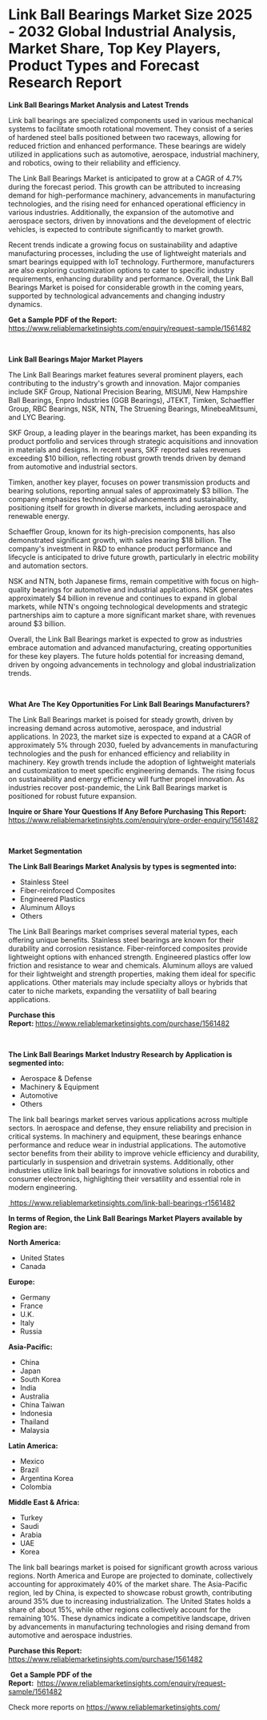 <p><h1>Link Ball Bearings Market Size 2025 - 2032 Global Industrial Analysis, Market Share, Top Key Players, Product Types and Forecast Research Report</h1></p><p><strong>Link Ball Bearings Market Analysis and Latest Trends</strong></p>
<p><p>Link ball bearings are specialized components used in various mechanical systems to facilitate smooth rotational movement. They consist of a series of hardened steel balls positioned between two raceways, allowing for reduced friction and enhanced performance. These bearings are widely utilized in applications such as automotive, aerospace, industrial machinery, and robotics, owing to their reliability and efficiency.</p><p>The Link Ball Bearings Market is anticipated to grow at a CAGR of 4.7% during the forecast period. This growth can be attributed to increasing demand for high-performance machinery, advancements in manufacturing technologies, and the rising need for enhanced operational efficiency in various industries. Additionally, the expansion of the automotive and aerospace sectors, driven by innovations and the development of electric vehicles, is expected to contribute significantly to market growth.</p><p>Recent trends indicate a growing focus on sustainability and adaptive manufacturing processes, including the use of lightweight materials and smart bearings equipped with IoT technology. Furthermore, manufacturers are also exploring customization options to cater to specific industry requirements, enhancing durability and performance. Overall, the Link Ball Bearings Market is poised for considerable growth in the coming years, supported by technological advancements and changing industry dynamics.</p></p>
<p><strong>Get a Sample PDF of the Report:&nbsp;</strong> <a href="https://www.reliablemarketinsights.com/enquiry/request-sample/1561482?utm_campaign=3164&utm_medium=2&utm_source=Github&utm_content=ia&utm_term=11042025&utm_id=link-ball-bearings">https://www.reliablemarketinsights.com/enquiry/request-sample/1561482</a></p>
<p>&nbsp;</p>
<p><strong>Link Ball Bearings Major Market Players</strong></p>
<p><p>The Link Ball Bearings market features several prominent players, each contributing to the industry's growth and innovation. Major companies include SKF Group, National Precision Bearing, MISUMI, New Hampshire Ball Bearings, Enpro Industries (GGB Bearings), JTEKT, Timken, Schaeffler Group, RBC Bearings, NSK, NTN, The Struening Bearings, MinebeaMitsumi, and LYC Bearing. </p><p>SKF Group, a leading player in the bearings market, has been expanding its product portfolio and services through strategic acquisitions and innovation in materials and designs. In recent years, SKF reported sales revenues exceeding $10 billion, reflecting robust growth trends driven by demand from automotive and industrial sectors.</p><p>Timken, another key player, focuses on power transmission products and bearing solutions, reporting annual sales of approximately $3 billion. The company emphasizes technological advancements and sustainability, positioning itself for growth in diverse markets, including aerospace and renewable energy.</p><p>Schaeffler Group, known for its high-precision components, has also demonstrated significant growth, with sales nearing $18 billion. The company's investment in R&D to enhance product performance and lifecycle is anticipated to drive future growth, particularly in electric mobility and automation sectors.</p><p>NSK and NTN, both Japanese firms, remain competitive with focus on high-quality bearings for automotive and industrial applications. NSK generates approximately $4 billion in revenue and continues to expand in global markets, while NTN's ongoing technological developments and strategic partnerships aim to capture a more significant market share, with revenues around $3 billion.</p><p>Overall, the Link Ball Bearings market is expected to grow as industries embrace automation and advanced manufacturing, creating opportunities for these key players. The future holds potential for increasing demand, driven by ongoing advancements in technology and global industrialization trends.</p></p>
<p>&nbsp;</p>
<p><strong>What Are The Key Opportunities For Link Ball Bearings Manufacturers?</strong></p>
<p><p>The Link Ball Bearings market is poised for steady growth, driven by increasing demand across automotive, aerospace, and industrial applications. In 2023, the market size is expected to expand at a CAGR of approximately 5% through 2030, fueled by advancements in manufacturing technologies and the push for enhanced efficiency and reliability in machinery. Key growth trends include the adoption of lightweight materials and customization to meet specific engineering demands. The rising focus on sustainability and energy efficiency will further propel innovation. As industries recover post-pandemic, the Link Ball Bearings market is positioned for robust future expansion.</p></p>
<p><strong>Inquire or Share Your Questions If Any Before Purchasing This Report:</strong> <a href="https://www.reliablemarketinsights.com/enquiry/pre-order-enquiry/1561482?utm_campaign=3164&utm_medium=2&utm_source=Github&utm_content=ia&utm_term=11042025&utm_id=link-ball-bearings">https://www.reliablemarketinsights.com/enquiry/pre-order-enquiry/1561482</a></p>
<p>&nbsp;</p>
<p><strong>Market Segmentation</strong></p>
<p><strong>The Link Ball Bearings Market Analysis by types is segmented into:</strong></p>
<p><ul><li>Stainless Steel</li><li>Fiber-reinforced Composites</li><li>Engineered Plastics</li><li>Aluminum Alloys</li><li>Others</li></ul></p>
<p><p>The Link Ball Bearings market comprises several material types, each offering unique benefits. Stainless steel bearings are known for their durability and corrosion resistance. Fiber-reinforced composites provide lightweight options with enhanced strength. Engineered plastics offer low friction and resistance to wear and chemicals. Aluminum alloys are valued for their lightweight and strength properties, making them ideal for specific applications. Other materials may include specialty alloys or hybrids that cater to niche markets, expanding the versatility of ball bearing applications.</p></p>
<p><strong>Purchase this Report:&nbsp;</strong><a href="https://www.reliablemarketinsights.com/purchase/1561482?utm_campaign=3164&utm_medium=2&utm_source=Github&utm_content=ia&utm_term=11042025&utm_id=link-ball-bearings">https://www.reliablemarketinsights.com/purchase/1561482</a></p>
<p>&nbsp;</p>
<p><strong>The Link Ball Bearings Market Industry Research by Application is segmented into:</strong></p>
<p><ul><li>Aerospace & Defense</li><li>Machinery & Equipment</li><li>Automotive</li><li>Others</li></ul></p>
<p><p>The link ball bearings market serves various applications across multiple sectors. In aerospace and defense, they ensure reliability and precision in critical systems. In machinery and equipment, these bearings enhance performance and reduce wear in industrial applications. The automotive sector benefits from their ability to improve vehicle efficiency and durability, particularly in suspension and drivetrain systems. Additionally, other industries utilize link ball bearings for innovative solutions in robotics and consumer electronics, highlighting their versatility and essential role in modern engineering.</p></p>
<p><a href="https://www.reliablemarketinsights.com/link-ball-bearings-r1561482?utm_campaign=3164&utm_medium=2&utm_source=Github&utm_content=ia&utm_term=11042025&utm_id=link-ball-bearings">&nbsp;https://www.reliablemarketinsights.com/link-ball-bearings-r1561482</a></p>
<p><strong>In terms of Region, the Link Ball Bearings Market Players available by Region are:</strong></p>
<p>
    <p> <strong> North America: </strong>
        <ul>
            <li>United States</li>
            <li>Canada</li>
        </ul>
        </p> 
    <p> <strong> Europe: </strong>
        <ul>
            <li>Germany</li>
            <li>France</li>
            <li>U.K.</li>
            <li>Italy</li>
            <li>Russia</li>
        </ul>
        </p> 
    <p> <strong> Asia-Pacific: </strong>
        <ul>
            <li>China</li>
            <li>Japan</li>
            <li>South Korea</li>
            <li>India</li>
            <li>Australia</li>
            <li>China Taiwan</li>
            <li>Indonesia</li>
            <li>Thailand</li>
            <li>Malaysia</li>
        </ul>
        </p> 
    <p> <strong> Latin America: </strong>
        <ul>
            <li>Mexico</li>
            <li>Brazil</li>
            <li>Argentina Korea</li>
            <li>Colombia</li>
        </ul>
        </p> 
    <p> <strong> Middle East & Africa: </strong>
        <ul>
            <li>Turkey</li>
            <li>Saudi</li>
            <li>Arabia</li>
            <li>UAE</li>
            <li>Korea</li>
        </ul>
    </p>
    </p>
<p><p>The link ball bearings market is poised for significant growth across various regions. North America and Europe are projected to dominate, collectively accounting for approximately 40% of the market share. The Asia-Pacific region, led by China, is expected to showcase robust growth, contributing around 35% due to increasing industrialization. The United States holds a share of about 15%, while other regions collectively account for the remaining 10%. These dynamics indicate a competitive landscape, driven by advancements in manufacturing technologies and rising demand from automotive and aerospace industries.</p></p>
<p><strong>Purchase this Report: </strong><a href="https://www.reliablemarketinsights.com/purchase/1561482?utm_campaign=3164&utm_medium=2&utm_source=Github&utm_content=ia&utm_term=11042025&utm_id=link-ball-bearings">https://www.reliablemarketinsights.com/purchase/1561482</a></p>
<p>&nbsp;<strong>Get a Sample PDF of the Report:&nbsp;&nbsp;</strong><a href="https://www.reliablemarketinsights.com/enquiry/request-sample/1561482?utm_campaign=3164&utm_medium=2&utm_source=Github&utm_content=ia&utm_term=11042025&utm_id=link-ball-bearings">https://www.reliablemarketinsights.com/enquiry/request-sample/1561482</a></p>
<p><strong></strong></p>
<p>Check more reports on <a href="https://www.reliablemarketinsights.com/?utm_campaign=3164&utm_medium=2&utm_source=Github&utm_content=ia&utm_term=11042025&utm_id=link-ball-bearings">https://www.reliablemarketinsights.com/</a></p>